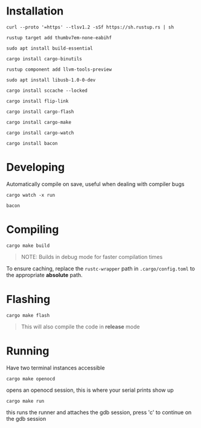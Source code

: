 # Installation

`curl --proto '=https' --tlsv1.2 -sSf https://sh.rustup.rs | sh`  

`rustup target add thumbv7em-none-eabihf`  

`sudo apt install build-essential`  

`cargo install cargo-binutils`  

`rustup component add llvm-tools-preview`  

`sudo apt install libusb-1.0-0-dev`  

`cargo install sccache --locked`

`cargo install flip-link`

`cargo install cargo-flash`  

`cargo install cargo-make`

`cargo install cargo-watch`

`cargo install bacon`

# Developing

Automatically compile on save, useful when dealing with compiler bugs  

`cargo watch -x run`

`bacon`

# Compiling 

`cargo make build`

> NOTE: Builds in debug mode for faster compilation times

To ensure caching, replace the `rustc-wrapper` path in `.cargo/config.toml` to 
the appropriate **absolute** path.


# Flashing

`cargo make flash`

> This will also compile the code in **release** mode

# Running

Have two terminal instances accessible

`cargo make openocd`

opens an openocd session, this is where your serial prints show up

`cargo make run`

this runs the runner and attaches the gdb session, press 'c' to continue on the gdb session


